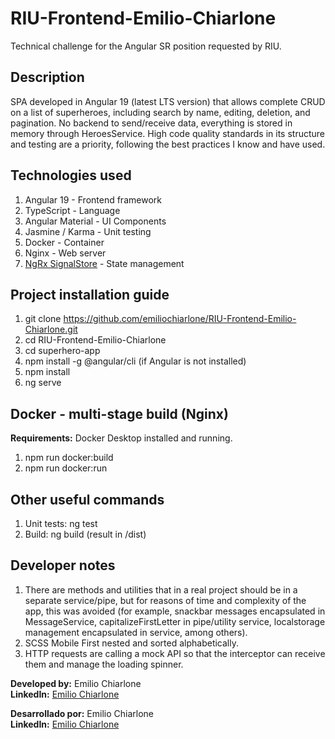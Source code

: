 # RIU-Frontend-Emilio-Chiarlone
Technical challenge for the Angular SR position requested by RIU.

## Description
SPA developed in Angular 19 (latest LTS version) that allows complete CRUD on a list of superheroes, including search by name, editing, deletion, and pagination. 
No backend to send/receive data, everything is stored in memory through HeroesService.
High code quality standards in its structure and testing are a priority, following the best practices I know and have used. 

## Technologies used
1. Angular 19 - Frontend framework
2. TypeScript - Language
3. Angular Material - UI Components
4. Jasmine / Karma - Unit testing
5. Docker - Container
6. Nginx - Web server
7. [NgRx SignalStore](https://ngrx.io/guide/signals/signal-store) - State management

## Project installation guide
1. git clone https://github.com/emiliochiarlone/RIU-Frontend-Emilio-Chiarlone.git
2. cd RIU-Frontend-Emilio-Chiarlone
3. cd superhero-app
3. npm install -g @angular/cli (if Angular is not installed)
4. npm install
5. ng serve

## Docker - multi-stage build (Nginx)
**Requirements:** Docker Desktop installed and running.
1. npm run docker:build
2. npm run docker:run

## Other useful commands
1. Unit tests: ng test
2. Build: ng build (result in /dist)


## Developer notes
1. There are methods and utilities that in a real project should be in a separate service/pipe, but for reasons of time and complexity of the app, this was avoided (for example, snackbar messages encapsulated in MessageService, capitalizeFirstLetter in pipe/utility service, localstorage management encapsulated in service, among others).
2. SCSS Mobile First nested and sorted alphabetically.
3. HTTP requests are calling a mock API so that the interceptor can receive them and manage the loading spinner.


**Developed by:** Emilio Chiarlone  
**LinkedIn:** [Emilio Chiarlone](https://www.linkedin.com/in/emilio-chiarlone-7ba74a123)

**Desarrollado por:** Emilio Chiarlone  
**LinkedIn:** [Emilio Chiarlone](https://www.linkedin.com/in/emilio-chiarlone-7ba74a123)
